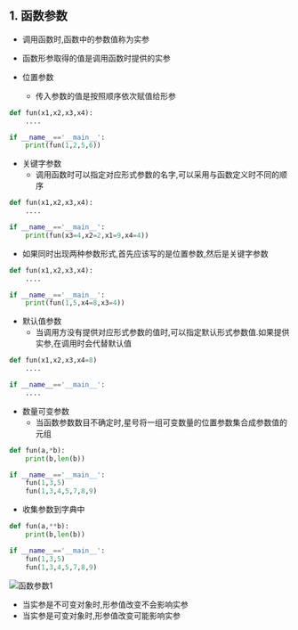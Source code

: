 ## 1. 函数参数

* 调用函数时,函数中的参数值称为实参
* 函数形参取得的值是调用函数时提供的实参

* 位置参数
    * 传入参数的值是按照顺序依次赋值给形参

```python
def fun(x1,x2,x3,x4):
    ....

if __name__=='__main__':
    print(fun(1,2,5,6))
```

* 关键字参数
    * 调用函数时可以指定对应形式参数的名字,可以采用与函数定义时不同的顺序

```python
def fun(x1,x2,x3,x4):
    ....

if __name__=='__main__':
    print(fun(x3=4,x2=2,x1=9,x4=4))
```

* 如果同时出现两种参数形式,首先应该写的是位置参数,然后是关键字参数

```python
def fun(x1,x2,x3,x4):
    ....

if __name__=='__main__':
    print(fun(1,5,x4=8,x3=4))
```

* 默认值参数
    * 当调用方没有提供对应形式参数的值时,可以指定默认形式参数值.如果提供实参,在调用时会代替默认值

```python
def fun(x1,x2,x3,x4=8)
    ....

if __name__=='__main__':
    ....
```

* 数量可变参数
    * 当函数参数数目不确定时,星号将一组可变数量的位置参数集合成参数值的元组

```python
def fun(a,*b):
    print(b,len(b))

if __name__=='__main__':
    fun(1,3,5)
    fun(1,3,4,5,7,8,9)
```

* 收集参数到字典中

```python
def fun(a,**b):
    print(b,len(b))

if __name__=='__main__':
    fun(1,3,5)
    fun(1,3,4,5,7,8,9)
```

![函数参数1](https://note.youdao.com/yws/api/personal/file/WEB5cea620a04aa46be95b865316d35b705?method=download&shareKey=3f6e437b2fa1260407a07c0669177883)

* 当实参是不可变对象时,形参值改变不会影响实参
* 当实参是可变对象时,形参值改变可能影响实参
